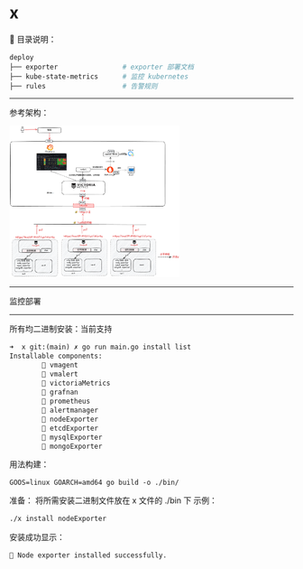 # x

🎉 目录说明：

```sh
deploy
├── exporter				# exporter 部署文档
├── kube-state-metrics		# 监控 kubernetes
├── rules					# 告警规则
```

---

参考架构：

 <img src="./images/README/x.png" alt="x" width="60%" />

---



监控部署

---

所有均二进制安装：当前支持

 ```
 ➜  x git:(main) ✗ go run main.go install list
 Installable components:
         🎉 vmagent
         🤕 vmalert
         🤕 victoriaMetrics
         🚀 grafnan
         🤕 prometheus
         🤕 alertmanager
         🎉 nodeExporter
         🚀 etcdExporter
         🎉 mysqlExporter
         🤕 mongoExporter
 ```

用法构建：

```
GOOS=linux GOARCH=amd64 go build -o ./bin/
```

准备： 将所需安装二进制文件放在 x 文件的 ./bin 下
示例：

```sh
./x install nodeExporter
```
安装成功显示：
```azure
🎉 Node exporter installed successfully.
```